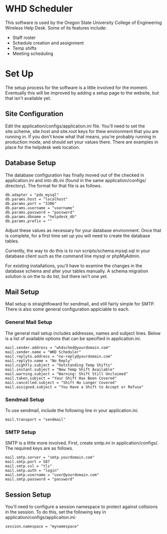 WHD Scheduler
=============
This software is used by the Oregon State University College of Engineering
Wireless Help Desk. Some of its features include:
* Staff roster
* Schedule creation and assignment
* Temp shifts
* Meeting scheduling

Set Up
======
The setup process for the software is a little involved for the moment.
Eventually this will be improved by adding a setup page to the website, but that
isn't available yet.

Site Configuration
------------------
Edit the application/configs/application.ini file. You'll need to set the
site.scheme, site.host and site.root keys for thew environment that you are
running in. If you don't know what that means, you're probably running in
production mode, and should set your values there. There are examples in place
for the helpdesk web location.

Database Setup
--------------
The database configuration has finally moved out of the checked in
application.ini and into db.ini (found in the same application/configs/
directory). The format for that file is as follows.

	db.adapter = "pdo_mysql"
	db.params.host = "localhost"
	db.params.port = "3306"
	db.params.username = "username"
	db.params.password = "password"
	db.params.dbname = "helpdesk_db"
	db.params.prefix = ""

Adjust these values as necessary for your database environment. Once that is
complete, for a first time set up you will need to create the database tables.

Currently, the way to do this is to run scripts/schema.mysql.sql in your
database client such as the command line mysql or phpMyAdmin.

For existing installations, you'll have to examine the changes in the database
schema and alter your tables manually. A schema migration solution is on the to
do list, but there isn't one yet.

Mail Setup
----------
Mail setup is straightfoward for sendmail, and still fairly simple for SMTP.
There is also some general configuration applciable to each.

### General Mail Setup
The general mail setup includes addresses, names and subject lines. Below is a
list of available options that can be specified in application.ini.

	mail.sender.address = "whdsched@yourdomain.com"
	mail.sender.name = "WHD Scheduler"
	mail.replyto.address = "no-reply@yourdomain.com"
	mail.replyto.name = "No Reply"
	mail.nightly.subject = "Outstanding Temp Shifts"
	mail.instant.subject = "New Temp Shift Available"
	mail.warning.subject = "Warning: Shift Still Unclaimed"
	mail.taken.subject = "Your Shift Has Been Covered"
	mail.cancelled.subject = "Shift No Longer Covered"
	mail.assigned.subject = "You Have a Shift to Accept or Refuse"

### Sendmail Setup
To use sendmail, include the following line in your application.ini.

	mail.transport = "sendmail"

### SMTP Setup
SMTP is a little more involved. First, create smtp.ini in application/configs/.
The required keys are as follows.

	mail.smtp.server = "smtp.yourdomain.com"
	mail.smtp.port = 587
	mail.smtp.ssl = "tls"
	mail.smtp.auth = "login"
	mail.smtp.username = "user@yourdomain.com"
	mail.smtp.password = "password"

Session Setup
-------------

You'll need to configure a session namespace to protect against collisions in
the session. To do this, set the following key in
application/configs/applicaiton.ini:

    session.namespace = "mynamespace"
